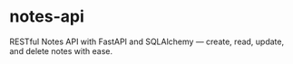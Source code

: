 # notes-api
RESTful Notes API with FastAPI and SQLAlchemy — create, read, update, and delete notes with ease.
